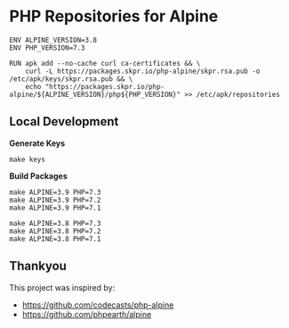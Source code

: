 PHP Repositories for Alpine
===========================

```
ENV ALPINE_VERSION=3.8
ENV PHP_VERSION=7.3

RUN apk add --no-cache curl ca-certificates && \
    curl -L https://packages.skpr.io/php-alpine/skpr.rsa.pub -o /etc/apk/keys/skpr.rsa.pub && \
    echo "https://packages.skpr.io/php-alpine/${ALPINE_VERSION}/php${PHP_VERSION}" >> /etc/apk/repositories
```

## Local Development

**Generate Keys**

```
make keys
```

**Build Packages**

```
make ALPINE=3.9 PHP=7.3
make ALPINE=3.9 PHP=7.2
make ALPINE=3.9 PHP=7.1
```

```
make ALPINE=3.8 PHP=7.3
make ALPINE=3.8 PHP=7.2
make ALPINE=3.8 PHP=7.1
```

## Thankyou

This project was inspired by:

* https://github.com/codecasts/php-alpine
* https://github.com/phpearth/alpine
